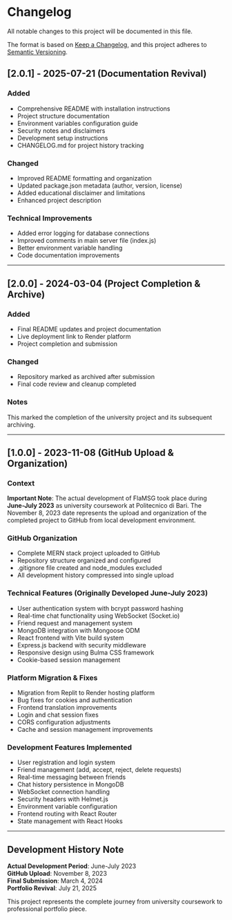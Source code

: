 # Changelog

All notable changes to this project will be documented in this file.

The format is based on [Keep a Changelog](https://keepachangelog.com/en/1.0.0/),
and this project adheres to [Semantic Versioning](https://semver.org/spec/v2.0.0.html).

## [2.0.1] - 2025-07-21 (Documentation Revival)

### Added

- Comprehensive README with installation instructions
- Project structure documentation
- Environment variables configuration guide
- Security notes and disclaimers
- Development setup instructions
- CHANGELOG.md for project history tracking

### Changed

- Improved README formatting and organization
- Updated package.json metadata (author, version, license)
- Added educational disclaimer and limitations
- Enhanced project description

### Technical Improvements

- Added error logging for database connections
- Improved comments in main server file (index.js)
- Better environment variable handling
- Code documentation improvements

---

## [2.0.0] - 2024-03-04 (Project Completion & Archive)

### Added

- Final README updates and project documentation
- Live deployment link to Render platform
- Project completion and submission

### Changed

- Repository marked as archived after submission
- Final code review and cleanup completed

### Notes

This marked the completion of the university project and its subsequent archiving.

---

## [1.0.0] - 2023-11-08 (GitHub Upload & Organization)

### Context

**Important Note**: The actual development of FlaMSG took place during **June-July 2023** as university coursework at Politecnico di Bari. The November 8, 2023 date represents the upload and organization of the completed project to GitHub from local development environment.

### GitHub Organization

- Complete MERN stack project uploaded to GitHub
- Repository structure organized and configured
- .gitignore file created and node_modules excluded
- All development history compressed into single upload

### Technical Features (Originally Developed June-July 2023)

- User authentication system with bcrypt password hashing
- Real-time chat functionality using WebSocket (Socket.io)
- Friend request and management system
- MongoDB integration with Mongoose ODM
- React frontend with Vite build system
- Express.js backend with security middleware
- Responsive design using Bulma CSS framework
- Cookie-based session management

### Platform Migration & Fixes

- Migration from Replit to Render hosting platform
- Bug fixes for cookies and authentication
- Frontend translation improvements
- Login and chat session fixes
- CORS configuration adjustments
- Cache and session management improvements

### Development Features Implemented

- User registration and login system
- Friend management (add, accept, reject, delete requests)
- Real-time messaging between friends
- Chat history persistence in MongoDB
- WebSocket connection handling
- Security headers with Helmet.js
- Environment variable configuration
- Frontend routing with React Router
- State management with React Hooks

---

## Development History Note

**Actual Development Period**: June-July 2023  
**GitHub Upload**: November 8, 2023  
**Final Submission**: March 4, 2024  
**Portfolio Revival**: July 21, 2025

This project represents the complete journey from university coursework to professional portfolio piece.
